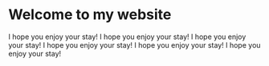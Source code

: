 # Welcome to my website
I hope you enjoy your stay!
I hope you enjoy your stay!
I hope you enjoy your stay!
I hope you enjoy your stay!
I hope you enjoy your stay!
I hope you enjoy your stay!
